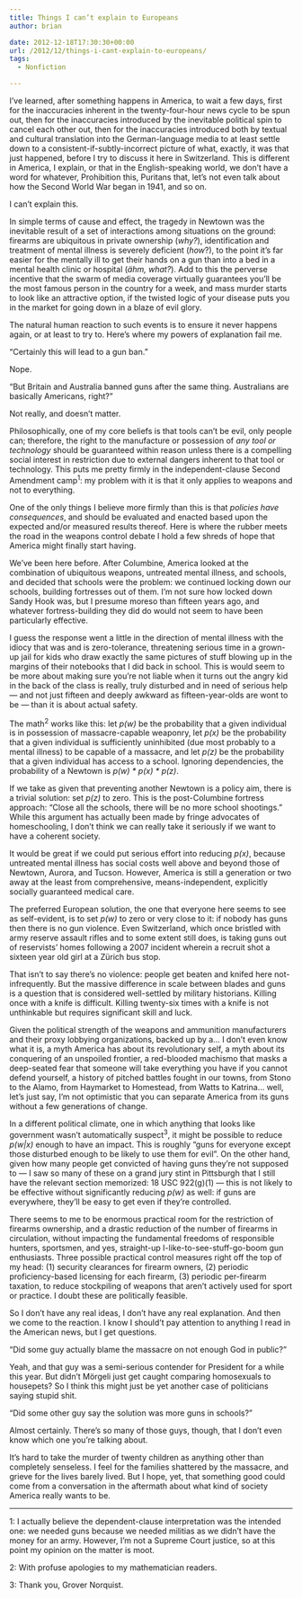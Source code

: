 ```yaml
---
title: Things I can’t explain to Europeans
author: brian

date: 2012-12-18T17:30:30+00:00
url: /2012/12/things-i-cant-explain-to-europeans/
tags:
  - Nonfiction

---
```

I&#8217;ve learned, after something happens in America, to wait a few days, first for the inaccuracies inherent in the twenty-four-hour news cycle to be spun out, then for the inaccuracies introduced by the inevitable political spin to cancel each other out, then for the inaccuracies introduced both by textual and cultural translation into the German-language media to at least settle down to a consistent-if-subtly-incorrect picture of what, exactly, it was that just happened, before I try to discuss it here in Switzerland. This is different in America, I explain, or that in the English-speaking world, we don&#8217;t have a word for whatever, Prohibition this, Puritans that, let&#8217;s not even talk about how the Second World War began in 1941, and so on.

I can&#8217;t explain this.
  
<!--more-->


  
In simple terms of cause and effect, the tragedy in Newtown was the inevitable result of a set of interactions among situations on the ground: firearms are ubiquitous in private ownership (_why?_), identification and treatment of mental illness is severely deficient (_how_?), to the point it&#8217;s far easier for the mentally ill to get their hands on a gun than into a bed in a mental health clinic or hospital (_ähm, what?_). Add to this the perverse incentive that the swarm of media coverage virtually guarantees you&#8217;ll be the most famous person in the country for a week, and mass murder starts to look like an attractive option, if the twisted logic of your disease puts you in the market for going down in a blaze of evil glory.

The natural human reaction to such events is to ensure it never happens again, or at least to try to. Here&#8217;s where my powers of explanation fail me.

&#8220;Certainly this will lead to a gun ban.&#8221;

Nope.

&#8220;But Britain and Australia banned guns after the same thing. Australians are basically Americans, right?&#8221;

Not really, and doesn&#8217;t matter.

Philosophically, one of my core beliefs is that tools can&#8217;t be evil, only people can; therefore, the right to the manufacture or possession of _any tool or technology_ should be guaranteed within reason unless there is a compelling social interest in restriction due to external dangers inherent to that tool or technology. This puts me pretty firmly in the independent-clause Second Amendment camp<sup>1</sup>: my problem with it is that it only applies to weapons and not to everything.

One of the only things I believe more firmly than this is that _policies have consequences_, and should be evaluated and enacted based upon the expected and/or measured results thereof. Here is where the rubber meets the road in the weapons control debate I hold a few shreds of hope that America might finally start having.

We&#8217;ve been here before. After Columbine, America looked at the combination of ubiquitous weapons, untreated mental illness, and schools, and decided that schools were the problem: we continued locking down our schools, building fortresses out of them. I&#8217;m not sure how locked down Sandy Hook was, but I presume moreso than fifteen years ago, and whatever fortress-building they did do would not seem to have been particularly effective.

I guess the response went a little in the direction of mental illness with the idiocy that was and is zero-tolerance, threatening serious time in a grown-up jail for kids who draw exactly the same pictures of stuff blowing up in the margins of their notebooks that I did back in school. This is would seem to be more about making sure you&#8217;re not liable when it turns out the angry kid in the back of the class is really, truly disturbed and in need of serious help — and not just fifteen and deeply awkward as fifteen-year-olds are wont to be — than it is about actual safety.

The math<sup>2</sup> works like this: let _p(w)_ be the probability that a given individual is in possession of massacre-capable weaponry, let _p(x)_ be the probability that a given individual is sufficiently uninhibited (due most probably to a mental illness) to be capable of a massacre, and let _p(z)_ be the probability that a given individual has access to a school. Ignoring dependencies, the probability of a Newtown is _p(w) \* p(x) \* p(z)_.

If we take as given that preventing another Newtown is a policy aim, there is a trivial solution: set _p(z)_ to zero. This is the post-Columbine fortress approach: &#8220;Close all the schools, there will be no more school shootings.&#8221; While this argument has actually been made by fringe advocates of homeschooling, I don&#8217;t think we can really take it seriously if we want to have a coherent society.

It would be great if we could put serious effort into reducing _p(x)_, because untreated mental illness has social costs well above and beyond those of Newtown, Aurora, and Tucson. However, America is still a generation or two away at the least from comprehensive, means-independent, explicitly socially guaranteed medical care.

The preferred European solution, the one that everyone here seems to see as self-evident, is to set _p(w)_ to zero or very close to it: if nobody has guns then there is no gun violence. Even Switzerland, which once bristled with army reserve assault rifles and to some extent still does, is taking guns out of reservists&#8217; homes following a 2007 incident wherein a recruit shot a sixteen year old girl at a Zürich bus stop.

That isn&#8217;t to say there&#8217;s no violence: people get beaten and knifed here not-infrequently. But the massive difference in scale between blades and guns is a question that is considered well-settled by military historians. Killing once with a knife is difficult. Killing twenty-six times with a knife is not unthinkable but requires significant skill and luck.

Given the political strength of the weapons and ammunition manufacturers and their proxy lobbying organizations, backed up by a&#8230; I don&#8217;t even know what it is, a myth America has about its revolutionary self, a myth about its conquering of an unspoiled frontier, a red-blooded machismo that masks a deep-seated fear that someone will take everything you have if you cannot defend yourself, a history of pitched battles fought in our towns, from Stono to the Alamo, from Haymarket to Homestead, from Watts to Katrina&#8230; well, let&#8217;s just say, I&#8217;m not optimistic that you can separate America from its guns without a few generations of change.

In a different political climate, one in which anything that looks like government wasn&#8217;t automatically suspect<sup>3</sup>, it might be possible to reduce _p(w|x)_ enough to have an impact. This is roughly &#8220;guns for everyone except those disturbed enough to be likely to use them for evil&#8221;. On the other hand, given how many people get convicted of having guns they&#8217;re not supposed to — I saw so many of these on a grand jury stint in Pittsburgh that I still have the relevant section memorized: 18 USC 922(g)(1) — this is not likely to be effective without significantly reducing _p(w)_ as well: if guns are everywhere, they&#8217;ll be easy to get even if they&#8217;re controlled.

There seems to me to be enormous practical room for the restriction of firearms ownership, and a drastic reduction of the number of firearms in circulation, without impacting the fundamental freedoms of responsible hunters, sportsmen, and yes, straight-up I-like-to-see-stuff-go-boom gun enthusiasts. Three possible practical control measures right off the top of my head: (1) security clearances for firearm owners, (2) periodic proficiency-based licensing for each firearm, (3) periodic per-firearm taxation, to reduce stockpiling of weapons that aren&#8217;t actively used for sport or practice. I doubt these are politically feasible.

So I don&#8217;t have any real ideas, I don&#8217;t have any real explanation. And then we come to the reaction. I know I should&#8217;t pay attention to anything I read in the American news, but I get questions.

&#8220;Did some guy actually blame the massacre on not enough God in public?&#8221;

Yeah, and that guy was a semi-serious contender for President for a while this year. But didn&#8217;t Mörgeli just get caught comparing homosexuals to housepets? So I think this might just be yet another case of politicians saying stupid shit.

&#8220;Did some other guy say the solution was more guns in schools?&#8221;

Almost certainly. There&#8217;s so many of those guys, though, that I don&#8217;t even know which one you&#8217;re talking about.

It&#8217;s hard to take the murder of twenty children as anything other than completely senseless. I feel for the families shattered by the massacre, and grieve for the lives barely lived. But I hope, yet, that something good could come from a conversation in the aftermath about what kind of society America really wants to be.

* * *

1: I actually believe the dependent-clause interpretation was the intended one: we needed guns because we needed militias as we didn&#8217;t have the money for an army. However, I&#8217;m not a Supreme Court justice, so at this point my opinion on the matter is moot.

2: With profuse apologies to my mathematician readers.

3: Thank you, Grover Norquist.